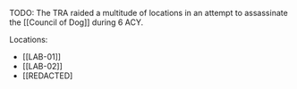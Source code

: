 TODO: The TRA raided a multitude of locations in an attempt to assassinate the [[Council of Dog]] during 6 ACY.

Locations:
- [[LAB-01]]
- [[LAB-02]]
- \[\[REDACTED]